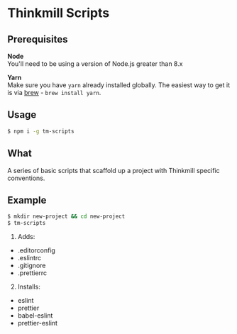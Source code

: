 # Thinkmill Scripts

## Prerequisites
**Node**  
You'll need to be using a version of Node.js greater than 8.x

**Yarn**  
Make sure you have `yarn` already installed globally. The easiest way to get it is via [brew](https://brew.sh/) - `brew install yarn`.

## Usage
```sh
$ npm i -g tm-scripts
```
## What
A series of basic scripts that scaffold up a project with Thinkmill specific conventions.

## Example
```sh
$ mkdir new-project && cd new-project
$ tm-scripts
```
1. Adds:
- .editorconfig
- .eslintrc
- .gitignore
- .prettierrc

2. Installs:
- eslint
- prettier
- babel-eslint
- prettier-eslint
